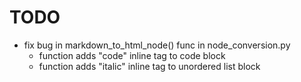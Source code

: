 # TODO

* fix bug in markdown_to_html_node() func in node_conversion.py
    - function adds "code" inline tag to code block
    - function adds "italic" inline tag to unordered list block
